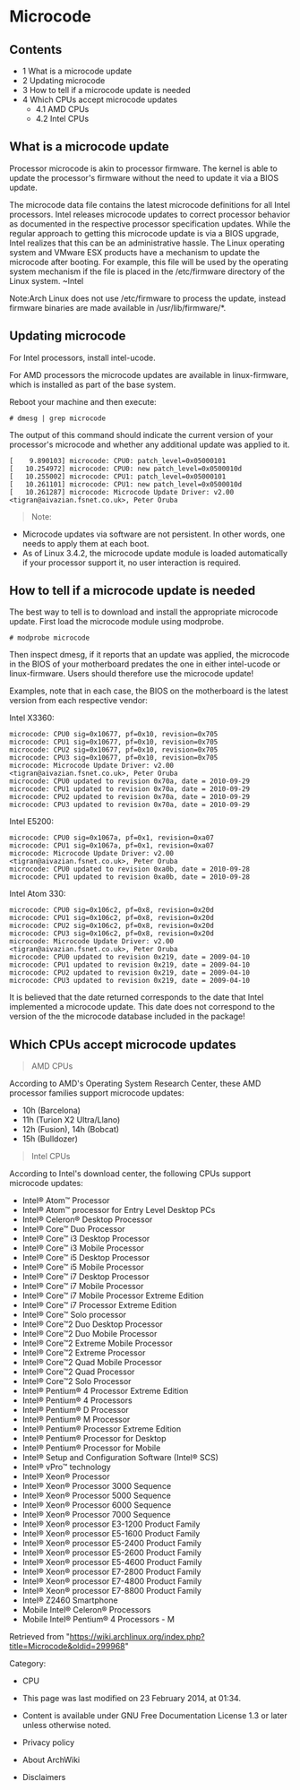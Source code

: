 Microcode
=========

Contents
--------

-   1 What is a microcode update
-   2 Updating microcode
-   3 How to tell if a microcode update is needed
-   4 Which CPUs accept microcode updates
    -   4.1 AMD CPUs
    -   4.2 Intel CPUs

What is a microcode update
--------------------------

Processor microcode is akin to processor firmware. The kernel is able to
update the processor's firmware without the need to update it via a BIOS
update.

The microcode data file contains the latest microcode definitions for
all Intel processors. Intel releases microcode updates to correct
processor behavior as documented in the respective processor
specification updates. While the regular approach to getting this
microcode update is via a BIOS upgrade, Intel realizes that this can be
an administrative hassle. The Linux operating system and VMware ESX
products have a mechanism to update the microcode after booting. For
example, this file will be used by the operating system mechanism if the
file is placed in the /etc/firmware directory of the Linux system.
~Intel

Note:Arch Linux does not use /etc/firmware to process the update,
instead firmware binaries are made available in /usr/lib/firmware/*.

Updating microcode
------------------

For Intel processors, install intel-ucode.

For AMD processors the microcode updates are available in
linux-firmware, which is installed as part of the base system.

Reboot your machine and then execute:

    # dmesg | grep microcode

The output of this command should indicate the current version of your
processor's microcode and whether any additional update was applied to
it.

    [    9.890103] microcode: CPU0: patch_level=0x05000101
    [   10.254972] microcode: CPU0: new patch_level=0x0500010d
    [   10.255002] microcode: CPU1: patch_level=0x05000101
    [   10.261101] microcode: CPU1: new patch_level=0x0500010d
    [   10.261287] microcode: Microcode Update Driver: v2.00 <tigran@aivazian.fsnet.co.uk>, Peter Oruba

> Note:

-   Microcode updates via software are not persistent. In other words,
    one needs to apply them at each boot.
-   As of Linux 3.4.2, the microcode update module is loaded
    automatically if your processor support it, no user interaction is
    required.

How to tell if a microcode update is needed
-------------------------------------------

The best way to tell is to download and install the appropriate
microcode update. First load the microcode module using modprobe.

    # modprobe microcode

Then inspect dmesg, if it reports that an update was applied, the
microcode in the BIOS of your motherboard predates the one in either
intel-ucode or linux-firmware. Users should therefore use the microcode
update!

Examples, note that in each case, the BIOS on the motherboard is the
latest version from each respective vendor:

Intel X3360:

    microcode: CPU0 sig=0x10677, pf=0x10, revision=0x705
    microcode: CPU1 sig=0x10677, pf=0x10, revision=0x705
    microcode: CPU2 sig=0x10677, pf=0x10, revision=0x705
    microcode: CPU3 sig=0x10677, pf=0x10, revision=0x705
    microcode: Microcode Update Driver: v2.00 <tigran@aivazian.fsnet.co.uk>, Peter Oruba
    microcode: CPU0 updated to revision 0x70a, date = 2010-09-29
    microcode: CPU1 updated to revision 0x70a, date = 2010-09-29
    microcode: CPU2 updated to revision 0x70a, date = 2010-09-29
    microcode: CPU3 updated to revision 0x70a, date = 2010-09-29

Intel E5200:

    microcode: CPU0 sig=0x1067a, pf=0x1, revision=0xa07
    microcode: CPU1 sig=0x1067a, pf=0x1, revision=0xa07
    microcode: Microcode Update Driver: v2.00 <tigran@aivazian.fsnet.co.uk>, Peter Oruba
    microcode: CPU0 updated to revision 0xa0b, date = 2010-09-28
    microcode: CPU1 updated to revision 0xa0b, date = 2010-09-28

Intel Atom 330:

    microcode: CPU0 sig=0x106c2, pf=0x8, revision=0x20d
    microcode: CPU1 sig=0x106c2, pf=0x8, revision=0x20d
    microcode: CPU2 sig=0x106c2, pf=0x8, revision=0x20d
    microcode: CPU3 sig=0x106c2, pf=0x8, revision=0x20d
    microcode: Microcode Update Driver: v2.00 <tigran@aivazian.fsnet.co.uk>, Peter Oruba
    microcode: CPU0 updated to revision 0x219, date = 2009-04-10
    microcode: CPU1 updated to revision 0x219, date = 2009-04-10
    microcode: CPU2 updated to revision 0x219, date = 2009-04-10
    microcode: CPU3 updated to revision 0x219, date = 2009-04-10

It is believed that the date returned corresponds to the date that Intel
implemented a microcode update. This date does not correspond to the
version of the the microcode database included in the package!

Which CPUs accept microcode updates
-----------------------------------

> AMD CPUs

According to AMD's Operating System Research Center, these AMD processor
families support microcode updates:

-   10h (Barcelona)
-   11h (Turion X2 Ultra/Llano)
-   12h (Fusion), 14h (Bobcat)
-   15h (Bulldozer)

> Intel CPUs

According to Intel's download center, the following CPUs support
microcode updates:

-   Intel® Atom™ Processor
-   Intel® Atom™ processor for Entry Level Desktop PCs
-   Intel® Celeron® Desktop Processor
-   Intel® Core™ Duo Processor
-   Intel® Core™ i3 Desktop Processor
-   Intel® Core™ i3 Mobile Processor
-   Intel® Core™ i5 Desktop Processor
-   Intel® Core™ i5 Mobile Processor
-   Intel® Core™ i7 Desktop Processor
-   Intel® Core™ i7 Mobile Processor
-   Intel® Core™ i7 Mobile Processor Extreme Edition
-   Intel® Core™ i7 Processor Extreme Edition
-   Intel® Core™ Solo processor
-   Intel® Core™2 Duo Desktop Processor
-   Intel® Core™2 Duo Mobile Processor
-   Intel® Core™2 Extreme Mobile Processor
-   Intel® Core™2 Extreme Processor
-   Intel® Core™2 Quad Mobile Processor
-   Intel® Core™2 Quad Processor
-   Intel® Core™2 Solo Processor
-   Intel® Pentium® 4 Processor Extreme Edition
-   Intel® Pentium® 4 Processors
-   Intel® Pentium® D Processor
-   Intel® Pentium® M Processor
-   Intel® Pentium® Processor Extreme Edition
-   Intel® Pentium® Processor for Desktop
-   Intel® Pentium® Processor for Mobile
-   Intel® Setup and Configuration Software (Intel® SCS)
-   Intel® vPro™ technology
-   Intel® Xeon® Processor
-   Intel® Xeon® Processor 3000 Sequence
-   Intel® Xeon® Processor 5000 Sequence
-   Intel® Xeon® Processor 6000 Sequence
-   Intel® Xeon® Processor 7000 Sequence
-   Intel® Xeon® processor E3-1200 Product Family
-   Intel® Xeon® processor E5-1600 Product Family
-   Intel® Xeon® processor E5-2400 Product Family
-   Intel® Xeon® processor E5-2600 Product Family
-   Intel® Xeon® processor E5-4600 Product Family
-   Intel® Xeon® processor E7-2800 Product Family
-   Intel® Xeon® processor E7-4800 Product Family
-   Intel® Xeon® processor E7-8800 Product Family
-   Intel® Z2460 Smartphone
-   Mobile Intel® Celeron® Processors
-   Mobile Intel® Pentium® 4 Processors - M

Retrieved from
"https://wiki.archlinux.org/index.php?title=Microcode&oldid=299968"

Category:

-   CPU

-   This page was last modified on 23 February 2014, at 01:34.
-   Content is available under GNU Free Documentation License 1.3 or
    later unless otherwise noted.
-   Privacy policy
-   About ArchWiki
-   Disclaimers
